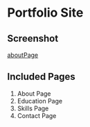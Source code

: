 # Portfolio Site

## Screenshot

[aboutPage](https://github.com/TC4Y/navigation-portfolio/blob/c1e48c9e05e01b42d8217dbe62796f1d0a256cde/assets/images/screenshots/AboutPageScreenshot.PNG)

## Included Pages

1. About Page
2. Education Page
3. Skills Page
4. Contact Page
